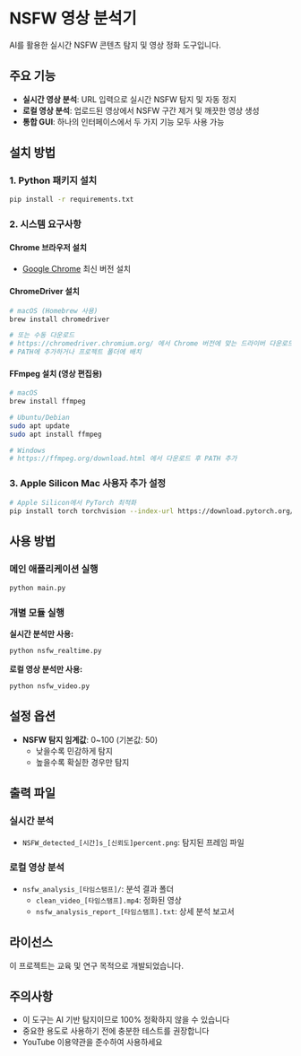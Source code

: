# NSFW 영상 분석기

AI를 활용한 실시간 NSFW 콘텐츠 탐지 및 영상 정화 도구입니다.

## 주요 기능

- **실시간 영상 분석**: URL 입력으로 실시간 NSFW 탐지 및 자동 정지
- **로컬 영상 분석**: 업로드된 영상에서 NSFW 구간 제거 및 깨끗한 영상 생성
- **통합 GUI**: 하나의 인터페이스에서 두 가지 기능 모두 사용 가능

## 설치 방법

### 1. Python 패키지 설치

```bash
pip install -r requirements.txt
```

### 2. 시스템 요구사항

#### Chrome 브라우저 설치
- [Google Chrome](https://www.google.com/chrome/) 최신 버전 설치

#### ChromeDriver 설치
```bash
# macOS (Homebrew 사용)
brew install chromedriver

# 또는 수동 다운로드
# https://chromedriver.chromium.org/ 에서 Chrome 버전에 맞는 드라이버 다운로드
# PATH에 추가하거나 프로젝트 폴더에 배치
```

#### FFmpeg 설치 (영상 편집용)
```bash
# macOS
brew install ffmpeg

# Ubuntu/Debian
sudo apt update
sudo apt install ffmpeg

# Windows
# https://ffmpeg.org/download.html 에서 다운로드 후 PATH 추가
```

### 3. Apple Silicon Mac 사용자 추가 설정

```bash
# Apple Silicon에서 PyTorch 최적화
pip install torch torchvision --index-url https://download.pytorch.org/whl/cpu
```

## 사용 방법

### 메인 애플리케이션 실행

```bash
python main.py
```

### 개별 모듈 실행

**실시간 분석만 사용:**
```bash
python nsfw_realtime.py
```

**로컬 영상 분석만 사용:**
```bash
python nsfw_video.py
```

## 설정 옵션

- **NSFW 탐지 임계값**: 0~100 (기본값: 50)
  - 낮을수록 민감하게 탐지
  - 높을수록 확실한 경우만 탐지

## 출력 파일

### 실시간 분석
- `NSFW_detected_[시간]s_[신뢰도]percent.png`: 탐지된 프레임 파일

### 로컬 영상 분석
- `nsfw_analysis_[타임스탬프]/`: 분석 결과 폴더
  - `clean_video_[타임스탬프].mp4`: 정화된 영상
  - `nsfw_analysis_report_[타임스탬프].txt`: 상세 분석 보고서


## 라이선스

이 프로젝트는 교육 및 연구 목적으로 개발되었습니다.

## 주의사항

- 이 도구는 AI 기반 탐지이므로 100% 정확하지 않을 수 있습니다
- 중요한 용도로 사용하기 전에 충분한 테스트를 권장합니다
- YouTube 이용약관을 준수하여 사용하세요 